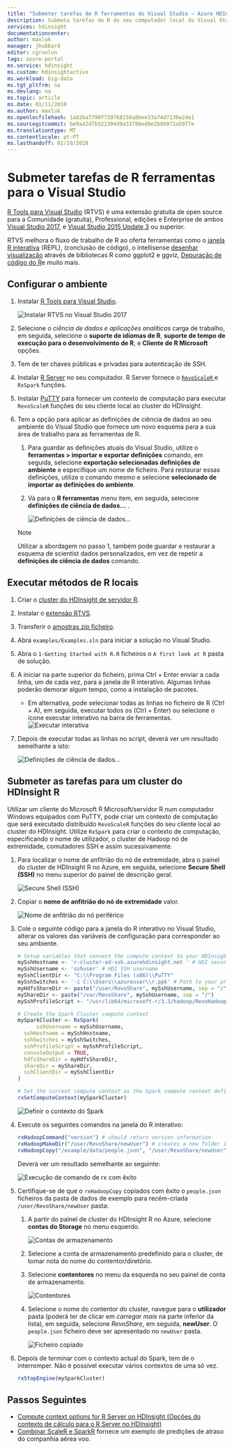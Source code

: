 ```yaml
---
title: "Submeter tarefas de R ferramentas do Visual Studio – Azure HDInsight | Microsoft Docs"
description: Submeta tarefas de R do seu computador local do Visual Studio para um cluster do HDInsight.
services: hdinsight
documentationcenter: 
author: maxluk
manager: jhubbard
editor: cgronlun
tags: azure-portal
ms.service: hdinsight
ms.custom: hdinsightactive
ms.workload: big-data
ms.tgt_pltfrm: na
ms.devlang: na
ms.topic: article
ms.date: 01/11/2018
ms.author: maxluk
ms.openlocfilehash: 1a82ba7790f739768156a8bee33a74d7130e24e1
ms.sourcegitcommit: be9a42d7b321304d9a33786ed8e2b9b972a5977e
ms.translationtype: MT
ms.contentlocale: pt-PT
ms.lasthandoff: 01/19/2018
---
```

# <a name="submit-jobs-from-r-tools-for-visual-studio"></a>Submeter tarefas de R ferramentas para o Visual Studio

[R Tools para Visual Studio](https://www.visualstudio.com/vs/rtvs/) (RTVS) é uma extensão gratuita de open source para a Comunidade (gratuita), Professional, edições e Enterprise de ambos [Visual Studio 2017](https://www.visualstudio.com/downloads/), e [Visual Studio 2015 Update 3](http://go.microsoft.com/fwlink/?LinkId=691129) ou superior.

RTVS melhora o fluxo de trabalho de R ao oferta ferramentas como o [janela R interativa](https://docs.microsoft.com/visualstudio/rtvs/interactive-repl) (REPL), (conclusão de código), o intellisense [desenhar visualização](https://docs.microsoft.com/visualstudio/rtvs/visualizing-data) através de bibliotecas R como ggplot2 e ggviz, [Depuração de código do R](https://docs.microsoft.com/visualstudio/rtvs/debugging)e muito mais.

## <a name="set-up-your-environment"></a>Configurar o ambiente

1. Instalar [R Tools para Visual Studio](https://docs.microsoft.com/visualstudio/rtvs/installation).

    ![Instalar RTVS no Visual Studio 2017](./media/r-server-submit-jobs-r-tools-vs/install-r-tools-for-vs.png)

2. Selecione o *ciência de dados e aplicações analíticas* carga de trabalho, em seguida, selecione o **suporte de idiomas de R**, **suporte de tempo de execução para o desenvolvimento de R**, e  **Cliente de R Microsoft** opções.

3. Tem de ter chaves públicas e privadas para autenticação de SSH.
<!-- {TODO tbd, no such file yet}[use SSH with HDInsight](hdinsight-hadoop-linux-use-ssh-windows.md) -->

4. Instalar [R Server](https://msdn.microsoft.com/microsoft-r/rserver-install-windows) no seu computador. R Server fornece o [ `RevoScaleR` ](https://msdn.microsoft.com/microsoft-r/scaler/scaler) e `RxSpark` funções.

5. Instalar [PuTTY](http://www.putty.org/) para fornecer um contexto de computação para executar `RevoScaleR` funções do seu cliente local ao cluster do HDInsight.

6. Tem a opção para aplicar as definições de ciência de dados ao seu ambiente do Visual Studio que fornece um novo esquema para a sua área de trabalho para as ferramentas de R.
    1. Para guardar as definições atuais do Visual Studio, utilize o **ferramentas > importar e exportar definições** comando, em seguida, selecione **exportação selecionadas definições de ambiente** e especifique um nome de ficheiro. Para restaurar essas definições, utilize o comando mesmo e selecione **selecionado de importar as definições do ambiente**.

    2. Vá para o **R ferramentas** menu item, em seguida, selecione **definições de ciência de dados...** .

        ![Definições de ciência de dados...](./media/r-server-submit-jobs-r-tools-vs/data-science-settings.png)

    > [!NOTE]
    > Utilizar a abordagem no passo 1, também pode guardar e restaurar a esquema de scientist dados personalizados, em vez de repetir a **definições de ciência de dados** comando.

## <a name="execute-local-r-methods"></a>Executar métodos de R locais

1. Criar o [cluster do HDInsight de servidor R](r-server-get-started.md).
2. Instalar o [extensão RTVS](https://docs.microsoft.com/visualstudio/rtvs/installation).
3. Transferir o [amostras zip ficheiro](https://github.com/Microsoft/RTVS-docs/archive/master.zip).
4. Abra `examples/Examples.sln` para iniciar a solução no Visual Studio.
5. Abra o `1-Getting Started with R.R` ficheiros o `A first look at R` pasta de solução.
6. A iniciar na parte superior do ficheiro, prima Ctrl + Enter enviar a cada linha, um de cada vez, para a janela de R interativo. Algumas linhas poderão demorar algum tempo, como a instalação de pacotes.
    * Em alternativa, pode selecionar todas as linhas no ficheiro de R (Ctrl + A), em seguida, executar todos os (Ctrl + Enter) ou selecione o ícone executar interativo na barra de ferramentas.
        ![Executar interativa](./media/r-server-submit-jobs-r-tools-vs/execute-interactive.png)

7. Depois de executar todas as linhas no script, deverá ver um resultado semelhante a isto:

    ![Definições de ciência de dados...](./media/r-server-submit-jobs-r-tools-vs/workspace.png)

## <a name="submit-jobs-to-an-hdinsight-r-cluster"></a>Submeter as tarefas para um cluster do HDInsight R

Utilizar um cliente do Microsoft R Microsoft/servidor R num computador Windows equipados com PuTTY, pode criar um contexto de computação que será executado distribuído `RevoScaleR` funções do seu cliente local ao cluster do HDInsight. Utilize `RxSpark` para criar o contexto de computação, especificando o nome de utilizador, o cluster de Hadoop nó de extremidade, comutadores SSH e assim sucessivamente.

1. Para localizar o nome de anfitrião do nó de extremidade, abra o painel do cluster de HDInsight R no Azure, em seguida, selecione **Secure Shell (SSH)** no menu superior do painel de descrição geral.

    ![Secure Shell (SSH)](./media/r-server-submit-jobs-r-tools-vs/ssh.png)

2. Copiar o **nome de anfitrião do nó de extremidade** valor.

    ![Nome de anfitrião do nó periférico](./media/r-server-submit-jobs-r-tools-vs/edge-node.png)

3. Cole o seguinte código para a janela do R interativo no Visual Studio, alterar os valores das variáveis de configuração para corresponder ao seu ambiente.

    ```R
    # Setup variables that connect the compute context to your HDInsight cluster
    mySshHostname <- 'r-cluster-ed-ssh.azurehdinsight.net ' # HDI secure shell hostname
    mySshUsername <- 'sshuser' # HDI SSH username
    mySshClientDir <- "C:\\Program Files (x86)\\PuTTY"
    mySshSwitches <- '-i C:\\Users\\azureuser\\r.ppk' # Path to your private ssh key
    myHdfsShareDir <- paste("/user/RevoShare", mySshUsername, sep = "/")
    myShareDir <- paste("/var/RevoShare", mySshUsername, sep = "/")
    mySshProfileScript <- "/usr/lib64/microsoft-r/3.3/hadoop/RevoHadoopEnvVars.site"

    # Create the Spark Cluster compute context
    mySparkCluster <- RxSpark(
          sshUsername = mySshUsername,
      sshHostname = mySshHostname,
      sshSwitches = mySshSwitches,
      sshProfileScript = mySshProfileScript,
      consoleOutput = TRUE,
      hdfsShareDir = myHdfsShareDir,
      shareDir = myShareDir,
      sshClientDir = mySshClientDir
    )
    
    # Set the current compute context as the Spark compute context defined above
    rxSetComputeContext(mySparkCluster)
    ```
    
    ![Definir o contexto do Spark](./media/r-server-submit-jobs-r-tools-vs/spark-context.png)

4. Execute os seguintes comandos na janela do R interativo:

    ```R
    rxHadoopCommand("version") # should return version information
    rxHadoopMakeDir("/user/RevoShare/newUser") # creates a new folder in your storage account
    rxHadoopCopy("/example/data/people.json", "/user/RevoShare/newUser") # copies file to new folder
    ```

    Deverá ver um resultado semelhante ao seguinte:

    ![Execução de comando de rx com êxito](./media/r-server-submit-jobs-r-tools-vs/rx-commands.png)

5. Certifique-se de que o `rxHadoopCopy` copiados com êxito o `people.json` ficheiros da pasta de dados de exemplo para recém-criada `/user/RevoShare/newUser` pasta:

    1. A partir do painel de cluster do HDInsight R no Azure, selecione **contas do Storage** no menu esquerdo.

        ![Contas de armazenamento](./media/r-server-submit-jobs-r-tools-vs/storage-accounts.png)

    2. Selecione a conta de armazenamento predefinido para o cluster, de tomar nota do nome do contentor/diretório.

    3. Selecione **contentores** no menu da esquerda no seu painel de conta de armazenamento.

        ![Contentores](./media/r-server-submit-jobs-r-tools-vs/containers.png)

    4. Selecione o nome do contentor do cluster, navegue para o **utilizador** pasta (poderá ter de clicar em *carregar mais* na parte inferior da lista), em seguida, selecione *RevoShare*, em seguida, **newUser**. O `people.json` ficheiro deve ser apresentado no `newUser` pasta.

        ![Ficheiro copiado](./media/r-server-submit-jobs-r-tools-vs/copied-file.png)

6. Depois de terminar com o contexto actual do Spark, tem de o interromper. Não é possível executar vários contextos de uma só vez.

    ```R
    rxStopEngine(mySparkCluster)
    ```

## <a name="next-steps"></a>Passos Seguintes

* [Compute context options for R Server on HDInsight (Opções do contexto de cálculo para o R Server no HDInsight)](r-server-compute-contexts.md)
* [Combinar ScaleR e SparkR](../hdinsight-hadoop-r-scaler-sparkr.md) fornece um exemplo de predições de atraso do companhia aérea voo.
<!-- * You can also submit R jobs with the [R Studio Server](hdinsight-submit-jobs-from-r-studio-server.md) -->
